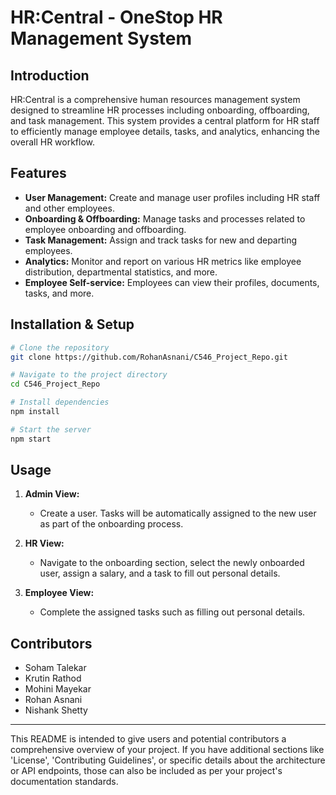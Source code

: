 
# HR:Central - OneStop HR Management System

## Introduction
HR:Central is a comprehensive human resources management system designed to streamline HR processes including onboarding, offboarding, and task management. This system provides a central platform for HR staff to efficiently manage employee details, tasks, and analytics, enhancing the overall HR workflow.

## Features
- **User Management:** Create and manage user profiles including HR staff and other employees.
- **Onboarding & Offboarding:** Manage tasks and processes related to employee onboarding and offboarding.
- **Task Management:** Assign and track tasks for new and departing employees.
- **Analytics:** Monitor and report on various HR metrics like employee distribution, departmental statistics, and more.
- **Employee Self-service:** Employees can view their profiles, documents, tasks, and more.



## Installation & Setup
```bash
# Clone the repository
git clone https://github.com/RohanAsnani/C546_Project_Repo.git

# Navigate to the project directory
cd C546_Project_Repo

# Install dependencies
npm install

# Start the server
npm start
```

## Usage
1. **Admin View:**
   - Create a user. Tasks will be automatically assigned to the new user as part of the onboarding process.
   
2. **HR View:**
   - Navigate to the onboarding section, select the newly onboarded user, assign a salary, and a task to fill out personal details.

3. **Employee View:**
   - Complete the assigned tasks such as filling out personal details.

## Contributors
- Soham Talekar
- Krutin Rathod
- Mohini Mayekar
- Rohan Asnani
- Nishank Shetty

---

This README is intended to give users and potential contributors a comprehensive overview of your project. If you have additional sections like 'License', 'Contributing Guidelines', or specific details about the architecture or API endpoints, those can also be included as per your project's documentation standards.
